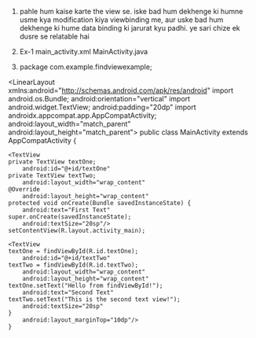 1) pahle hum kaise karte the view se. iske bad hum dekhenge ki humne usme kya modification kiya viewbinding me, aur uske bad hum dekhenge ki hume data binding ki jarurat kyu padhi. ye sari chize ek dusre se relatable hai

2) Ex-1 main_activity.xml                                                                                      MainActivity.java

3) <?xml version="1.0" encoding="utf-8"?>                                                                      package com.example.findviewexample;
<LinearLayout xmlns:android="http://schemas.android.com/apk/res/android"                                       import android.os.Bundle;
    android:orientation="vertical"                                                                             import android.widget.TextView;
    android:padding="20dp"                                                                                     import androidx.appcompat.app.AppCompatActivity;
    android:layout_width="match_parent"                      
    android:layout_height="match_parent">                                                                       public class MainActivity extends AppCompatActivity {

    <TextView                                                                                                        private TextView textOne;
        android:id="@+id/textOne"                                                                                    private TextView textTwo;
        android:layout_width="wrap_content"                                                                          @Override
        android:layout_height="wrap_content"                                                                         protected void onCreate(Bundle savedInstanceState) {
        android:text="First Text"                                                                                          super.onCreate(savedInstanceState);
        android:textSize="20sp"/>                                                                                          setContentView(R.layout.activity_main);
                                                                         
    <TextView                                                                                                                textOne = findViewById(R.id.textOne);
        android:id="@+id/textTwo"                                                                                            textTwo = findViewById(R.id.textTwo);
        android:layout_width="wrap_content"
        android:layout_height="wrap_content"                                                                                 textOne.setText("Hello from findViewById!");
        android:text="Second Text"                                                                                           textTwo.setText("This is the second text view!");
        android:textSize="20sp"                                                                                            }
        android:layout_marginTop="10dp"/>                                                                              }
</LinearLayout>
